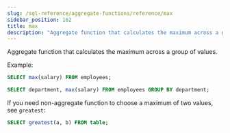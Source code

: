 ```yaml
---
slug: /sql-reference/aggregate-functions/reference/max
sidebar_position: 162
title: max
description: "Aggregate function that calculates the maximum across a group of values."
---
```


Aggregate function that calculates the maximum across a group of values.

Example:

```sql
SELECT max(salary) FROM employees;
```

```sql
SELECT department, max(salary) FROM employees GROUP BY department;
```

If you need non-aggregate function to choose a maximum of two values, see `greatest`:

```sql
SELECT greatest(a, b) FROM table;
```
